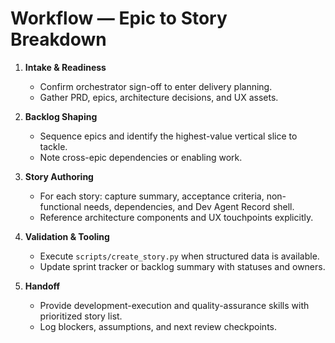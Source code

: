 # Workflow — Epic to Story Breakdown

1. **Intake & Readiness**
   - Confirm orchestrator sign-off to enter delivery planning.
   - Gather PRD, epics, architecture decisions, and UX assets.

2. **Backlog Shaping**
   - Sequence epics and identify the highest-value vertical slice to tackle.
   - Note cross-epic dependencies or enabling work.

3. **Story Authoring**
   - For each story: capture summary, acceptance criteria, non-functional needs, dependencies, and Dev Agent Record shell.
   - Reference architecture components and UX touchpoints explicitly.

4. **Validation & Tooling**
   - Execute `scripts/create_story.py` when structured data is available.
   - Update sprint tracker or backlog summary with statuses and owners.

5. **Handoff**
   - Provide development-execution and quality-assurance skills with prioritized story list.
   - Log blockers, assumptions, and next review checkpoints.
